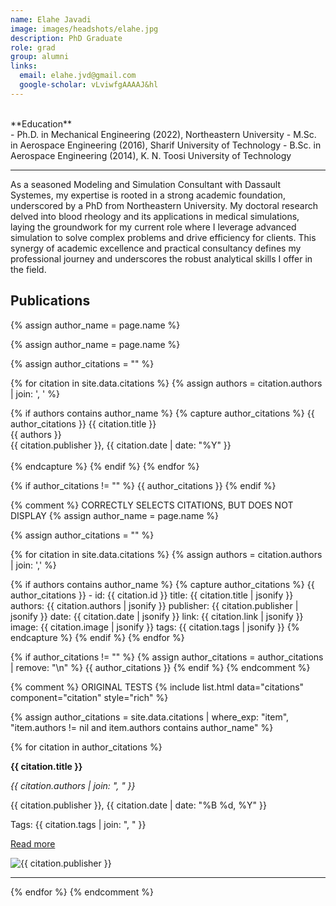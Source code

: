 ```yaml
---
name: Elahe Javadi
image: images/headshots/elahe.jpg
description: PhD Graduate
role: grad
group: alumni
links:
  email: elahe.jvd@gmail.com
  google-scholar: vLviwfgAAAAJ&hl
---
```


<br>
**Education**
<br>
- Ph.D. in Mechanical Engineering (2022), Northeastern University
- M.Sc. in Aerospace Engineering (2016), Sharif University of Technology
- B.Sc. in Aerospace Engineering (2014), K. N. Toosi University of Technology
<br>
<hr>

As a seasoned Modeling and Simulation Consultant with Dassault Systemes, my expertise is rooted in a strong academic foundation, underscored by a PhD from Northeastern University. My doctoral research delved into blood rheology and its applications in medical simulations, laying the groundwork for my current role where I leverage advanced simulation to solve complex problems and drive efficiency for clients. This synergy of academic excellence and practical consultancy defines my professional journey and underscores the robust analytical skills I offer in the field.

## Publications

{% assign author_name = page.name %}

{% assign author_name = page.name %}

{% assign author_citations = "" %}

{% for citation in site.data.citations %}
  {% assign authors = citation.authors | join: ', ' %}
  
  {% if authors contains author_name %}
    {% capture author_citations %}
      {{ author_citations }}
      {{ citation.title }}
      <br>
      {{ authors }}
      <br>
      {{ citation.publisher }}, {{ citation.date | date: "%Y" }}
      <br><br>
    {% endcapture %}
  {% endif %}
{% endfor %}

{% if author_citations != "" %}
  {{ author_citations }}
{% endif %}



{% comment %}
CORRECTLY SELECTS CITATIONS, BUT DOES NOT DISPLAY
{% assign author_name = page.name %}

{% assign author_citations = "" %}

{% for citation in site.data.citations %}
  {% assign authors = citation.authors | join: ',' %}
  
  {% if authors contains author_name %}
    {% capture author_citations %}
      {{ author_citations }}
      - id: {{ citation.id }}
        title: {{ citation.title | jsonify }}
        authors: {{ citation.authors | jsonify }}
        publisher: {{ citation.publisher | jsonify }}
        date: {{ citation.date | jsonify }}
        link: {{ citation.link | jsonify }}
        image: {{ citation.image | jsonify }}
        tags: {{ citation.tags | jsonify }}
    {% endcapture %}
  {% endif %}
{% endfor %}

{% if author_citations != "" %}
  {% assign author_citations = author_citations | remove: "\n" %}
    {{ author_citations }}
{% endif %}
{% endcomment %}



{% comment %}
ORIGINAL TESTS
{% include list.html data="citations" component="citation" style="rich" %}

{% assign author_citations = site.data.citations | where_exp: "item", "item.authors != nil and item.authors contains author_name" %}

{% for citation in author_citations %}
  <p><strong>{{ citation.title }}</strong></p>
  <p><em>{{ citation.authors | join: ", " }}</em></p>
  <p>{{ citation.publisher }}, {{ citation.date | date: "%B %d, %Y" }}</p>
  <p>Tags: {{ citation.tags | join: ", " }}</p>
  <p><a href="{{ citation.link }}" target="_blank">Read more</a></p>
  <img src="{{ citation.image }}" alt="{{ citation.publisher }}" style="max-width: 200px; max-height: 200px;">
  <hr>
{% endfor %}
{% endcomment %}